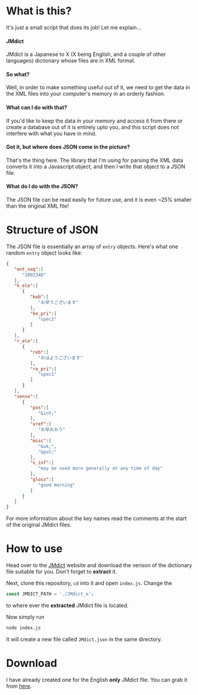 # What is this?

It's just a small script that does its job! Let me explain...

#### JMdict

JMdict is a Japanese to X (X being English, and a couple of other languages) dictionary whose files are in XML format.

#### So what?

Well, in order to make something useful out of it, we need to get the data in the XML files into your computer's memory in an orderly fashion.

#### What can I do with that?

If you'd like to keep the data in your memory and access it from there or create a database out of it is entirely upto you, and this script does not interfere with what you have in mind.

#### Got it, but where does JSON come in the picture?

That's the thing here. The library that I'm using for parsing the XML data converts it into a Javascript object, and then I write that object to a JSON file.

#### What do I do with the JSON?

The JSON file can be read easily for future use, and it is even ~25% smaller than the original XML file!

# Structure of JSON

The JSON file is essentially an array of `entry` objects. Here's what one random `entry` object looks like:

```json
{
   "ent_seq":[
      "1002340"
   ],
   "k_ele":[
      {
         "keb":[
            "お早うございます"
         ],
         "ke_pri":[
            "spec1"
         ]
      }
   ],
   "r_ele":[
      {
         "reb":[
            "おはようございます"
         ],
         "re_pri":[
            "spec1"
         ]
      }
   ],
   "sense":[
      {
         "pos":[
            "&int;"
         ],
         "xref":[
            "お早おおう"
         ],
         "misc":[
            "&uk;",
            "&pol;"
         ],
         "s_inf":[
            "may be used more generally at any time of day"
         ],
         "gloss":[
            "good morning"
         ]
      }
   ]
}
```

For more information about the key names read the comments at the start of the original JMdict files.

# How to use

Head over to the [JMdict](http://www.edrdg.org/jmdict/edict_doc.html) website and download the verison of the dictionary file suitable for you. Don't forget to **extract** it.

Next, clone this repository, `cd` into it and open `index.js`. Change the
```js
const JMDICT_PATH = './JMdict_e';
```
to where ever the **extracted** JMdict file is located.

Now simply run
```sh
node index.js
```

It will create a new file called `JMdict.json` in the same directory.

# Download

I have already created one for the English **only** JMdict file. You can grab it from [here](https://droppy.cryf.in/$/qfxsg).